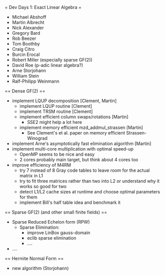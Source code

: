 = Dev Days 1: Exact Linear Algebra =

  * Michael Abshoff
  * Martin Albrecht
  * Nick Alexander
  * Gregory Bard
  * Rob Beezer
  * Tom Boothby
  * Craig Citro
  * Burcin Erocal
  * Robert Miller (especially sparse GF(2))
  * David Roe (p-adic linear algebra?)
  * Arne Storjohann
  * William Stein
  * Ralf-Philipp Weinmann

== Dense GF(2) ==
 * implement LQUP decomposition [Clement, Martin]
   * implement LQUP routine [Clement]
   * implement TRSM routine [Clement]
   * implement efficient column swaps/rotations [Martin]
     * SSE2 might help a lot here
   * implement memory efficient mzd_addmul_strassen [Martin]
     * See Clement's et al. paper on memory efficient Strassen-Winograd
 * implement Arne's asymptotically fast elimination algorithm [Martin]
 * implement multi-core multiplication with optimal speed-up
   * OpenMP seems to be nice and easy
   * 2 cores probably main target, but think about 4 cores too
 * improve efficiency of M4RM
   * try 7 instead of 8 Gray code tables to leave room for the actual matrix in L1
   * try to fit three matrices rather than two into L2 or understand why it works so good for two
   * detect L1/L2 cache sizes at runtime and choose optimal parameters for them
   * implement Bill's half table idea and benchmark it

== Sparse GF(2) (and other small finite fields) ==
 * Sparse Reduced Echelon form (RPW)
   * Sparse Elimination: 
     * improve LinBox gauss-domain
     * eclib sparse elimination
     * ....
 * ....

== Hermite Normal Form ==
 * new algorithm (Storjohann)
